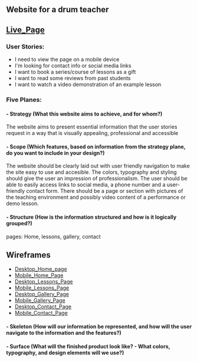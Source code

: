 ## Website for a drum teacher
[Live_Page](https://oisintohak.github.io/Milestone-Project-1/)
---
### User Stories:
- I need to view the page on a mobile device
- I'm looking for contact info or social media links
- I want to book a series/course of lessons as a gift
- I want to read some reviews from past students
- I want to watch a video demonstration of an example lesson

### Five Planes:

#### - Strategy (What this website aims to achieve, and for whom?)
The website aims to present essential information that the user stories request in a way that is visually appealing, professional and accessible



#### - Scope (Which features, based on information from the strategy plane, do you want to include in your design?)
The website should be clearly laid out with user friendly navigation to make the site easy to use and accesible. The colors, typography and styling should give the user an impression of professionalism. The user should be able to easily access links to social media, a phone number and a user-friendly contact form. There should be a page or section with pictures of the teaching environment and possibly video content of a performance or demo lesson.



#### - Structure (How is the information structured and how is it logically grouped?)
pages: Home, lessons, gallery, contact

## Wireframes

- [Desktop_Home_page](assets/docs/wireframes/HOME_DESKTOP.PNG)
- [Mobile_Home_Page](assets/docs/wireframes/HOME_MOBILE.PNG)
- [Desktop_Lessons_Page](assets/docs/wireframes/LESSONS_DESKTOP.PNG)
- [Mobile_Lessons_Page](assets/docs/wireframes/LESSONS_MOBILE.PNG)
- [Desktop_Gallery_Page](assets/docs/wireframes/GALLERY_DESKTOP.PNG)
- [Mobile_Gallery_Page](assets/docs/wireframes/GALLERY_MOBILE.PNG)
- [Desktop_Contact_Page](assets/docs/wireframes/CONTACT_BOOK_DESKTOP.PNG)
- [Mobile_Contact_Page](assets/docs/wireframes/CONTACT_BOOK_MOBILE.PNG)




#### - Skeleton (How will our information be represented, and how will the user navigate to the information and the features?)




#### - Surface (What will the finished product look like? - What colors, typography, and design elements will we use?)